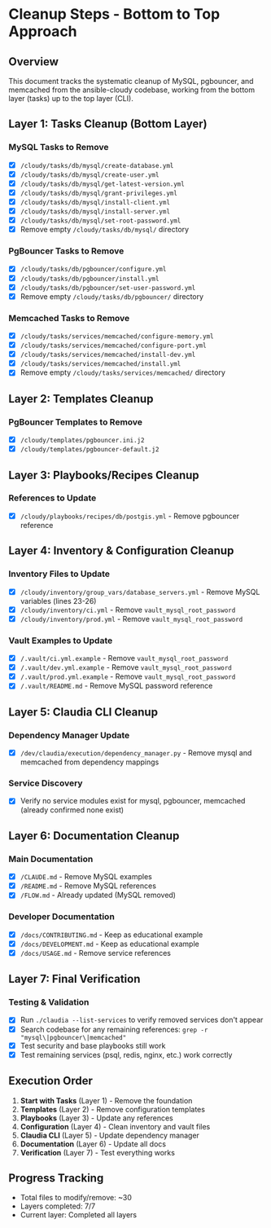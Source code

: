 # Cleanup Steps - Bottom to Top Approach

## Overview
This document tracks the systematic cleanup of MySQL, pgbouncer, and memcached from the ansible-cloudy codebase, working from the bottom layer (tasks) up to the top layer (CLI).

## Layer 1: Tasks Cleanup (Bottom Layer)
### MySQL Tasks to Remove
- [x] `/cloudy/tasks/db/mysql/create-database.yml`
- [x] `/cloudy/tasks/db/mysql/create-user.yml`
- [x] `/cloudy/tasks/db/mysql/get-latest-version.yml`
- [x] `/cloudy/tasks/db/mysql/grant-privileges.yml`
- [x] `/cloudy/tasks/db/mysql/install-client.yml`
- [x] `/cloudy/tasks/db/mysql/install-server.yml`
- [x] `/cloudy/tasks/db/mysql/set-root-password.yml`
- [x] Remove empty `/cloudy/tasks/db/mysql/` directory

### PgBouncer Tasks to Remove
- [x] `/cloudy/tasks/db/pgbouncer/configure.yml`
- [x] `/cloudy/tasks/db/pgbouncer/install.yml`
- [x] `/cloudy/tasks/db/pgbouncer/set-user-password.yml`
- [x] Remove empty `/cloudy/tasks/db/pgbouncer/` directory

### Memcached Tasks to Remove
- [x] `/cloudy/tasks/services/memcached/configure-memory.yml`
- [x] `/cloudy/tasks/services/memcached/configure-port.yml`
- [x] `/cloudy/tasks/services/memcached/install-dev.yml`
- [x] `/cloudy/tasks/services/memcached/install.yml`
- [x] Remove empty `/cloudy/tasks/services/memcached/` directory

## Layer 2: Templates Cleanup
### PgBouncer Templates to Remove
- [x] `/cloudy/templates/pgbouncer.ini.j2`
- [x] `/cloudy/templates/pgbouncer-default.j2`

## Layer 3: Playbooks/Recipes Cleanup
### References to Update
- [x] `/cloudy/playbooks/recipes/db/postgis.yml` - Remove pgbouncer reference

## Layer 4: Inventory & Configuration Cleanup
### Inventory Files to Update
- [x] `/cloudy/inventory/group_vars/database_servers.yml` - Remove MySQL variables (lines 23-26)
- [x] `/cloudy/inventory/ci.yml` - Remove `vault_mysql_root_password`
- [x] `/cloudy/inventory/prod.yml` - Remove `vault_mysql_root_password`

### Vault Examples to Update
- [x] `/.vault/ci.yml.example` - Remove `vault_mysql_root_password`
- [x] `/.vault/dev.yml.example` - Remove `vault_mysql_root_password`
- [x] `/.vault/prod.yml.example` - Remove `vault_mysql_root_password`
- [x] `/.vault/README.md` - Remove MySQL password reference

## Layer 5: Claudia CLI Cleanup
### Dependency Manager Update
- [x] `/dev/claudia/execution/dependency_manager.py` - Remove mysql and memcached from dependency mappings

### Service Discovery
- [x] Verify no service modules exist for mysql, pgbouncer, memcached (already confirmed none exist)

## Layer 6: Documentation Cleanup
### Main Documentation
- [x] `/CLAUDE.md` - Remove MySQL examples
- [x] `/README.md` - Remove MySQL references
- [x] `/FLOW.md` - Already updated (MySQL removed)

### Developer Documentation
- [x] `/docs/CONTRIBUTING.md` - Keep as educational example
- [x] `/docs/DEVELOPMENT.md` - Keep as educational example
- [x] `/docs/USAGE.md` - Remove service references

## Layer 7: Final Verification
### Testing & Validation
- [x] Run `./claudia --list-services` to verify removed services don't appear
- [x] Search codebase for any remaining references: `grep -r "mysql\|pgbouncer\|memcached"`
- [x] Test security and base playbooks still work
- [x] Test remaining services (psql, redis, nginx, etc.) work correctly

## Execution Order
1. **Start with Tasks** (Layer 1) - Remove the foundation
2. **Templates** (Layer 2) - Remove configuration templates
3. **Playbooks** (Layer 3) - Update any references
4. **Configuration** (Layer 4) - Clean inventory and vault files
5. **Claudia CLI** (Layer 5) - Update dependency manager
6. **Documentation** (Layer 6) - Update all docs
7. **Verification** (Layer 7) - Test everything works

## Progress Tracking
- Total files to modify/remove: ~30
- Layers completed: 7/7
- Current layer: Completed all layers